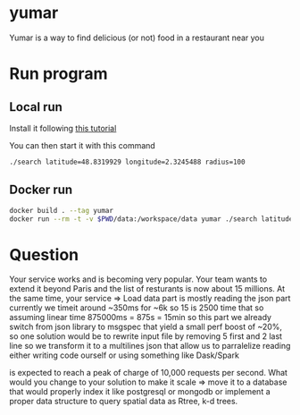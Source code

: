 # yumar
Yumar is a way to find delicious (or not) food in a restaurant near you

# Run program

## Local run

Install it following [this tutorial](./backend/README.md)

You can then start it with this command
```bash
./search latitude=48.8319929 longitude=2.3245488 radius=100
```

## Docker run

```bash
docker build . --tag yumar
docker run --rm -t -v $PWD/data:/workspace/data yumar ./search latitude=48.8319929 longitude=2.3245488 radius=100
```

# Question

Your service works and is becoming very popular. Your team wants to extend it beyond
Paris and the list of resturants is now about 15 millions. At the same time, your service
=> Load data part is mostly reading the json part
currently we timeit around ~350ms for ~6k so 15 is 2500 time that so assuming linear time 875000ms = 875s = 15min
so this part we already switch from json library to msgspec that yield a small perf boost of ~20%, so one solution would be to rewrite input file by removing 5 first and 2 last line so we transform it to a multilines json that allow us to parralelize reading either writing code ourself or using something like Dask/Spark

is expected to reach a peak of charge of 10,000 requests per second.
What would you change to your solution to make it scale =>
move it to a database that would properly index it like postgresql or mongodb or implement a proper data structure to query spatial data as Rtree, k-d trees.

